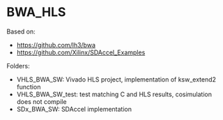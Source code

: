 # BWA_HLS

Based on:
 - https://github.com/lh3/bwa
 - https://github.com/Xilinx/SDAccel_Examples

Folders:
 - VHLS_BWA_SW: Vivado HLS project, implementation of ksw_extend2 function
  - VHLS_BWA_SW_test: test matching C and HLS results, cosimulation does not compile
 - SDx_BWA_SW: SDAccel implementation

